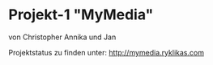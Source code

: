 # Projekt-1 "MyMedia"
von Christopher Annika und Jan

Projektstatus zu finden unter: http://mymedia.ryklikas.com
